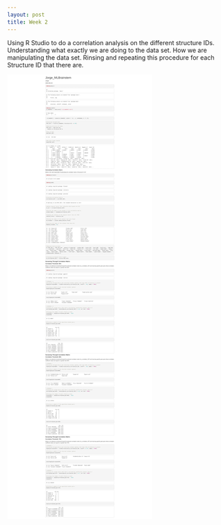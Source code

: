 ```yaml
---
layout: post
title: Week 2
---
```


Using R Studio to do a correlation analysis on the different structure IDs. Understanding what exactly we are doing to the data set. How we are manipulating the data set. Rinsing and repeating this procedure for each Structure ID that there are. 

![Structure ID-939](/images/Structure-939-1.png)

